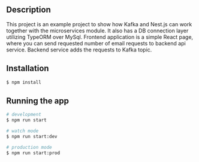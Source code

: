 
## Description

This project is an example project to show how Kafka and Nest.js can work together with the microservices module. It also has a DB connection layer utilizing TypeORM over MySql. Frontend application is a simple React page, where you can send requested number of email requests to backend api service. Backend service adds the requests to Kafka topic.

## Installation



```bash
$ npm install
```

## Running the app

```bash
# development
$ npm run start

# watch mode
$ npm run start:dev

# production mode
$ npm run start:prod
```

